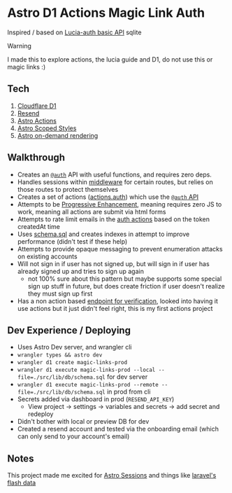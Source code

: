 # Astro D1 Actions Magic Link Auth

Inspired / based on [Lucia-auth basic API](https://lucia-auth.com/sessions/basic-api/) sqlite

> [!WARNING]
> I made this to explore actions, the lucia guide and D1, do not use this or magic links :)

## Tech

1. [Cloudflare D1](https://developers.cloudflare.com/d1/)
2. [Resend](https://resend.com/)
3. [Astro Actions](https://docs.astro.build/en/guides/actions/)
4. [Astro Scoped Styles](https://docs.astro.build/en/guides/styling/#scoped-styles)
5. [Astro on-demand rendering](https://docs.astro.build/en/guides/on-demand-rendering/)

## Walkthrough

- Creates an [`@auth`](./src/lib/auth/) API with useful functions, and requires zero deps.
- Handles sessions within [middleware](./src/middleware.ts) for certain routes, but relies on those routes to protect themselves
- Creates a set of actions ([actions.auth](./src/actions/auth.ts)) which use the [`@auth` API](./src/lib/auth)
- Attempts to be [Progressive Enhancement](https://developer.mozilla.org/en-US/docs/Glossary/Progressive_Enhancement), meaning requires zero JS to work, meaning all actions are submit via html forms
- Attempts to rate limit emails in the [auth actions](./src/actions/auth.ts) based on the token createdAt time
- Uses [schema.sql](./src/lib/db/schema.sql) and creates indexes in attempt to improve performance (didn't test if these help)
- Attempts to provide opaque messaging to prevent enumeration attacks on existing accounts
- Will not sign in if user has not signed up, but will sign in if user has already signed up and tries to sign up again
  - not 100% sure about this pattern but maybe supports some special sign up stuff in future, but does create friction if user doesn't realize they must sign up first
- Has a non action based [endpoint for verification](./src/pages/login/verify.ts), looked into having it use actions but it just didn't feel right, this is my first actions project

## Dev Experience / Deploying

- Uses Astro Dev server, and wrangler cli
- `wrangler types && astro dev`
- `wrangler d1 create magic-links-prod`
- `wrangler d1 execute magic-links-prod --local --file=./src/lib/db/schema.sql` for dev server
- `wrangler d1 execute magic-links-prod --remote --file=./src/lib/db/schema.sql` in prod from cli
- Secrets added via dashboard in prod (`RESEND_API_KEY`) 
  - View project -> settings -> variables and secrets -> add secret and redeploy
- Didn't bother with local or preview DB for dev
- Created a resend account and tested via the onboarding email (which can only send to your account's email)

## Notes

This project made me excited for [Astro Sessions](https://docs.astro.build/en/reference/experimental-flags/sessions/) and things like [laravel's flash data](https://laravel.com/docs/12.x/session#flash-data)
